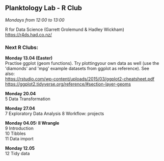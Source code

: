 
## __Planktology Lab - R Club__
*Mondays from 12:00 to 13:00*

R for Data Science (Garrett Grolemund & Hadley Wickham)  
https://r4ds.had.co.nz/  


### __Next R Clubs:__

__Monday 13.04  (Easter)__  
Practise ggplot (geom functions). Try plottingyour own data as well (use the 'diamonds' and 'mpg' example datasets from ggplot as reference). See also:  
https://rstudio.com/wp-content/uploads/2015/03/ggplot2-cheatsheet.pdf
https://ggplot2.tidyverse.org/reference/#section-layer-geoms

__Monday 20.04__  
5 Data Transformation

__Monday 27.04__  
7 Exploratory Data Analysis
8 Workflow: projects

__Monday 04.05: II Wrangle__  
9 Introduction  
10 Tibbles  
11 Data import  

__Monday 12.05__  
12 Tidy data
